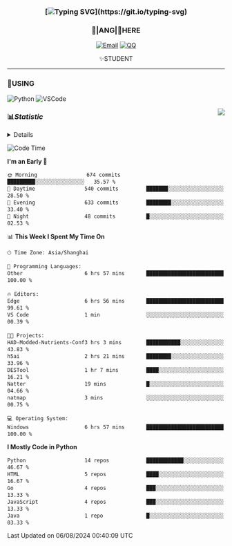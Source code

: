 <div align="center">


### [![Typing SVG](https://readme-typing-svg.herokuapp.com?size=25&duration=2500&color=8C43EA&vCenter=true&width=200&height=40&lines=%F0%9F%8C%B1ANGJustinl%F0%9F%8C%B1+!)](https://git.io/typing-svg)


### 🥛|**ANG**|🥛HERE



[![Email](https://img.shields.io/badge/Email-ANGJustin@163.com-6A5ACD?style=flat-square&logoColor=fff)](mailto:ANGJustinl@163.com)
[![QQ](https://img.shields.io/badge/QQ-77139032-98FB98?style=flat-square&logoColor=fff)](https://qm.qq.com/cgi-bin/qm/qr?k=mcs-cON_aPNfc3hO8-H7lWJHDX-5nKr7&noverify=0)




✨STUDENT 

</div>

---

### 🎨USING

![Python](https://img.shields.io/badge/-Python-blue?style=flat-square&logo=Python&logoColor=fff)
![VSCode](https://img.shields.io/badge/-VSCode-blue?style=flat-square&logo=visualstudiocode&logoColor=fff)


<a href="#">
  <img align="right" src="https://github-readme-stats.vercel.app/api?username=ANGJustinl&count_private=true&show_icons=true&hide_border=true&bg_color=15,f2f7fd,E0EAFC" />
</a>




### 📊*Statistic* 

<details>

<p align="center">
   <img src="github-metrics.svg" alt="typing-svg">
</p>

[![Github activity graph](https://github-readme-activity-graph.angforever.top/graph?username=ANGJustinl&theme=dracula)](https://github.com/ANGJustinl/ANGJustinl)
![image](https://github.com/ANGJustinl/ANGJustinl/assets/96008766/f6c957b8-b907-482a-8804-4c1f944d4b60)
</details>

<!--START_SECTION:waka-->
![Code Time](http://img.shields.io/badge/Code%20Time-230%20hrs%2037%20mins-blue)

**I'm an Early 🐤** 

```text
🌞 Morning                674 commits         █████████░░░░░░░░░░░░░░░░   35.57 % 
🌆 Daytime                540 commits         ███████░░░░░░░░░░░░░░░░░░   28.50 % 
🌃 Evening                633 commits         ████████░░░░░░░░░░░░░░░░░   33.40 % 
🌙 Night                  48 commits          █░░░░░░░░░░░░░░░░░░░░░░░░   02.53 % 
```


📊 **This Week I Spent My Time On** 

```text
🕑︎ Time Zone: Asia/Shanghai

💬 Programming Languages: 
Other                    6 hrs 57 mins       █████████████████████████   100.00 % 

🔥 Editors: 
Edge                     6 hrs 56 mins       █████████████████████████   99.61 % 
VS Code                  1 min               ░░░░░░░░░░░░░░░░░░░░░░░░░   00.39 % 

🐱‍💻 Projects: 
HAD-Modded-Nutrients-Conf3 hrs 3 mins        ███████████░░░░░░░░░░░░░░   43.83 % 
h5ai                     2 hrs 21 mins       ████████░░░░░░░░░░░░░░░░░   33.96 % 
DESTool                  1 hr 7 mins         ████░░░░░░░░░░░░░░░░░░░░░   16.21 % 
Natter                   19 mins             █░░░░░░░░░░░░░░░░░░░░░░░░   04.66 % 
natmap                   3 mins              ░░░░░░░░░░░░░░░░░░░░░░░░░   00.75 % 

💻 Operating System: 
Windows                  6 hrs 57 mins       █████████████████████████   100.00 % 
```

**I Mostly Code in Python** 

```text
Python                   14 repos            ████████████░░░░░░░░░░░░░   46.67 % 
HTML                     5 repos             ████░░░░░░░░░░░░░░░░░░░░░   16.67 % 
Go                       4 repos             ███░░░░░░░░░░░░░░░░░░░░░░   13.33 % 
JavaScript               4 repos             ███░░░░░░░░░░░░░░░░░░░░░░   13.33 % 
Java                     1 repo              █░░░░░░░░░░░░░░░░░░░░░░░░   03.33 % 
```




 Last Updated on 06/08/2024 00:40:09 UTC
<!--END_SECTION:waka-->
